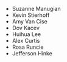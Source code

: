 
* Suzanne Manugian
* Kevin Stierhoff
* Amy Van Cise
* Dov Kacev
* Huihua Lee
* Alex Curtis
* Rosa Runcie
* Jefferson Hinke
